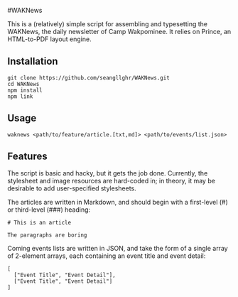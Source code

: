 #WAKNews

This is a (relatively) simple script for assembling and typesetting the WAKNews,
the daily newsletter of Camp Wakpominee. It relies on Prince, an HTML-to-PDF
layout engine.

## Installation

```
git clone https://github.com/seangllghr/WAKNews.git
cd WAKNews
npm install
npm link
```

## Usage

```
waknews <path/to/feature/article.[txt,md]> <path/to/events/list.json>
```

## Features

The script is basic and hacky, but it gets the job done. Currently, the
stylesheet and image resources are hard-coded in; in theory, it may be desirable
to add user-specified stylesheets.

The articles are written in Markdown, and should begin with a first-level (\#)
or third-level (\###) heading:

```
# This is an article

The paragraphs are boring
```

Coming events lists are written in JSON, and take the form of a single array of
2-element arrays, each containing an event title and event detail:

```
[
  ["Event Title", "Event Detail"],
  ["Event Title", "Event Detail"]
]
```
